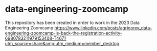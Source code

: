 # data-engineering-zoomcamp
This repository has been created in order to work in the 2023 Data Engineering Zoomcamp https://www.linkedin.com/posts/agrigorev_data-engineering-zoomcamp-is-back-the-registration-activity-6980783211979153408-T467?utm_source=share&amp;utm_medium=member_desktop
